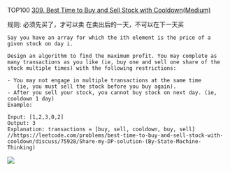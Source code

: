 TOP100
[309. Best Time to Buy and Sell Stock with Cooldown(Medium)](https://leetcode.com/problems/best-time-to-buy-and-sell-stock-with-cooldown/)

规则: 
必须先买了，才可以卖
在卖出后的一天，不可以在下一天买
```
Say you have an array for which the ith element is the price of a given stock on day i.

Design an algorithm to find the maximum profit. You may complete as many transactions as you like (ie, buy one and sell one share of the stock multiple times) with the following restrictions:

- You may not engage in multiple transactions at the same time
   (ie, you must sell the stock before you buy again).
- After you sell your stock, you cannot buy stock on next day. (ie, cooldown 1 day)
Example:

Input: [1,2,3,0,2]
Output: 3
Explanation: transactions = [buy, sell, cooldown, buy, sell]
//https://leetcode.com/problems/best-time-to-buy-and-sell-stock-with-cooldown/discuss/75928/Share-my-DP-solution-(By-State-Machine-Thinking)

```
![](http://i.imgur.com/wvR4TN8.png?1)  


